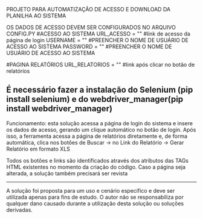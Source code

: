 PROJETO PARA AUTOMATIZAÇÃO DE ACESSO E DOWNLOAD DA PLANILHA AO SISTEMA

OS DADOS DE ACESSO DEVEM SER CONFIGURADOS NO ARQUIVO CONFIG.PY
#ACESSO AO SISTEMA
URL_ACESSO = "" #link de acesso da página de login
USERNAME = "" #PREENCHER O NOME DE USUÁRIO DE ACESSO AO SISTEMA
PASSWORD = "" #PREENCHER O NOME DE USUÁRIO DE ACESSO AO SISTEMA

#PAGINA RELATÓRIOS 
URL_RELATORIOS = "" #link após clicar no botão de relatórios

É necessário fazer a instalação do Selenium (pip install selenium) e do webdriver_manager(pip install webdriver_manager)
----------------
Funcionamento: esta solução acessa a página de login do sistema e insere os dados de acesso, gerando um clique automático no botão de login.
Após isso, a ferramenta acessa a página de relatórios diretamente e, de forma automática, clica nos botões de Buscar -> no Link do Relatório -> Gerar Relatório em formato XLS

Todos os botões e links são identificados através dos atributos das TAGs HTML existentes no momento da criação do código. Caso a página seja alterada, a solução também precisará ser revista


----------------
A solução foi proposta para um uso e cenário específico e deve ser utilizada apenas para fins de estudo.
O autor não se responsabiliza por qualquer dano causado durante a utilização desta solução ou soluções derivadas.